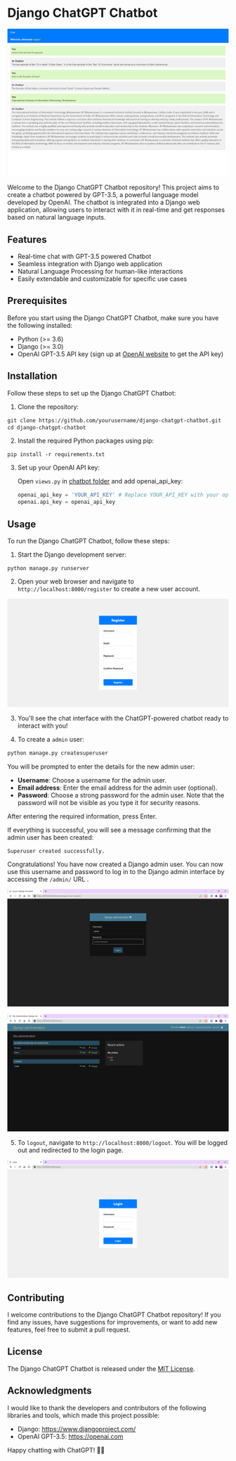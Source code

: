 # Django ChatGPT Chatbot

![ChatGPT Logo](./images/demo.png)

Welcome to the Django ChatGPT Chatbot repository! This project aims to create a chatbot powered by GPT-3.5, a powerful language model developed by OpenAI. The chatbot is integrated into a Django web application, allowing users to interact with it in real-time and get responses based on natural language inputs.

## Features

- Real-time chat with GPT-3.5 powered Chatbot
- Seamless integration with Django web application
- Natural Language Processing for human-like interactions
- Easily extendable and customizable for specific use cases

## Prerequisites

Before you start using the Django ChatGPT Chatbot, make sure you have the following installed:

- Python (>= 3.6)
- Django (>= 3.0)
- OpenAI GPT-3.5 API key (sign up at [OpenAI website](https://openai.com) to get the API key)

## Installation

Follow these steps to set up the Django ChatGPT Chatbot:

1. Clone the repository:

```
git clone https://github.com/yourusername/django-chatgpt-chatbot.git
cd django-chatgpt-chatbot
```

2. Install the required Python packages using pip:

```
pip install -r requirements.txt
```

3. Set up your OpenAI API key:

   Open `views.py` in [chatbot folder](chatbot\views.py) and add openai_api_key:

   ```python
   openai_api_key = 'YOUR_API_KEY' # Replace YOUR_API_KEY with your openai apikey 
   openai.api_key = openai_api_key 
   ```

## Usage

To run the Django ChatGPT Chatbot, follow these steps:

1. Start the Django development server:

```
python manage.py runserver
```

2. Open your web browser and navigate to `http://localhost:8000/register` to create a new user account. 

![registor.png](./images/register.png)

3. You'll see the chat interface with the ChatGPT-powered chatbot ready to interact with you!

4. To create a `admin` user:

```python
python manage.py createsuperuser
```
You will be prompted to enter the details for the new admin user:

- **Username**: Choose a username for the admin user.
- **Email address**: Enter the email address for the admin user (optional).
- **Password**: Choose a strong password for the admin user. Note that the password will not be visible as you type it for security reasons.

After entering the required information, press Enter.

If everything is successful, you will see a message confirming that the admin user has been created:
```python
Superuser created successfully.
```
Congratulations! You have now created a Django admin user. You can now use this username and password to log in to the Django admin interface by accessing the `/admin/` URL .

![admin.png](./images/admin.png)

![admin-in.png](./images/admin-in.png)

5. To `logout`, navigate to `http://localhost:8000/logout`. You will be logged out and redirected to the login page.

![login.png](./images/login.png)

## Contributing

I welcome contributions to the Django ChatGPT Chatbot repository! If you find any issues, have suggestions for improvements, or want to add new features, feel free to submit a pull request.

## License

The Django ChatGPT Chatbot is released under the [MIT License](LICENSE).

## Acknowledgments

I would like to thank the developers and contributors of the following libraries and tools, which made this project possible:

- Django: https://www.djangoproject.com/
- OpenAI GPT-3.5: https://openai.com

Happy chatting with ChatGPT! 🤖💬